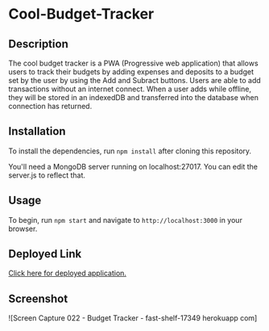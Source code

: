 # Cool-Budget-Tracker

## Description

The cool budget tracker is a PWA (Progressive web application) that allows users to track their budgets by adding expenses and deposits to a budget set by the user by using the Add and Subract buttons. Users are able to add transactions without an internet connect. When a user adds while offline, they will be stored in an indexedDB and transferred into the database when connection has returned.

## Installation

To install the dependencies, run `npm install` after cloning this repository.

You'll need a MongoDB server running on localhost:27017.
You can edit the server.js to reflect that.

## Usage

To begin, run `npm start` and navigate to `http://localhost:3000` in your browser.

## Deployed Link
[Click here for deployed application.](https:herokuapp.com/)

## Screenshot

![Screen Capture 022 - Budget Tracker - fast-shelf-17349 herokuapp com]
